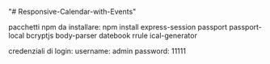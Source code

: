 "# Responsive-Calendar-with-Events" 

pacchetti npm da installare:
npm install express-session passport passport-local bcryptjs body-parser datebook rrule ical-generator


credenziali di login:
    username: admin
    password: 11111